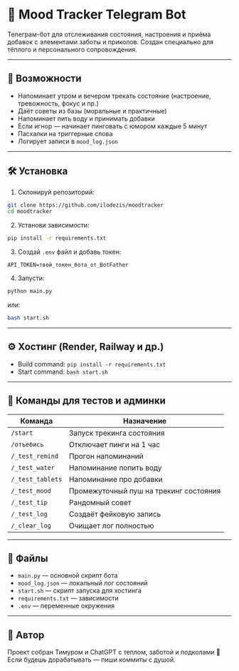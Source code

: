 # 🧠 Mood Tracker Telegram Bot

Телеграм-бот для отслеживания состояния, настроения и приёма добавок с элементами заботы и приколов. Создан специально для тёплого и персонального сопровождения.

---

## 🚀 Возможности

- Напоминает утром и вечером трекать состояние (настроение, тревожность, фокус и пр.)
- Даёт советы из базы (моральные и практичные)
- Напоминает пить воду и принимать добавки
- Если игнор — начинает пинговать с юмором каждые 5 минут
- Пасхалки на триггерные слова
- Логирует записи в `mood_log.json`

---

## 🛠️ Установка

1. Склонируй репозиторий:
```bash
git clone https://github.com/ilodezis/moodtracker
cd moodtracker
```

2. Установи зависимости:
```bash
pip install -r requirements.txt
```

3. Создай `.env` файл и добавь токен:
```env
API_TOKEN=твой_токен_бота_от_BotFather
```

4. Запусти:
```bash
python main.py
```
или:
```bash
bash start.sh
```

---

## ⚙️ Хостинг (Render, Railway и др.)

- Build command: `pip install -r requirements.txt`
- Start command: `bash start.sh`

---

## 🤖 Команды для тестов и админки

| Команда           | Назначение                                      |
|-------------------|--------------------------------------------------|
| `/start`          | Запуск трекинга состояния                       |
| `/отъебись`       | Отключает пинги на 1 час                        |
| `/_test_remind`   | Прогон напоминаний                             |
| `/_test_water`    | Напоминание попить воду                        |
| `/_test_tablets`  | Напоминание про добавки                       |
| `/_test_mood`     | Промежуточный пуш на трекинг состояния         |
| `/_test_tip`      | Рандомный совет                                |
| `/_test_log`      | Создаёт фейковую запись                        |
| `/_clear_log`     | Очищает лог полностью                          |

---

## 📁 Файлы

- `main.py` — основной скрипт бота
- `mood_log.json` — локальный лог состояний
- `start.sh` — скрипт запуска для хостинга
- `requirements.txt` — зависимости
- `.env` — переменные окружения

---

## 🧸 Автор

Проект собран Тимуром и ChatGPT с теплом, заботой и подколами 🫶
Если будешь дорабатывать — пиши коммиты с душой.
